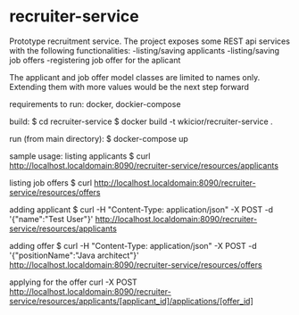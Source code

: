 # recruiter-service
Prototype recruitment service.
The project exposes some REST api services with the following functionalities:
-listing/saving applicants
-listing/saving job offers
-registering job offer for the aplicant

The applicant and job offer model classes are limited to names only.
Extending them with more values would be the next step forward

requirements to run: docker, dockier-compose

build:
$ cd recruiter-service
$ docker build -t wkicior/recruiter-service .

run (from main directory):
$ docker-compose up

sample usage:
listing applicants
$ curl http://localhost.localdomain:8090/recruiter-service/resources/applicants

listing job offers
$ curl http://localhost.localdomain:8090/recruiter-service/resources/offers

adding applicant
$ curl -H "Content-Type: application/json" -X POST -d '{"name":"Test User"}' http://localhost.localdomain:8090/recruiter-service/resources/applicants

adding offer
$ curl -H "Content-Type: application/json" -X POST -d '{"positionName":"Java architect"}' http://localhost.localdomain:8090/recruiter-service/resources/offers

applying for the offer
curl -X POST http://localhost.localdomain:8090/recruiter-service/resources/applicants/[applicant_id]/applications/[offer_id]

